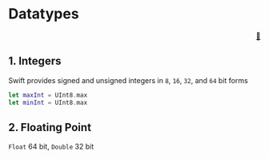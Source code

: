 # Datatypes


<div style="text-align: right"> <a href="javascript:history.back()">🏡</a>
</div>

## 1. Integers

Swift provides signed and unsigned integers in `8`, `16`, `32`, and `64` bit forms

```swift
let maxInt = UInt8.max
let minInt = UInt8.max
```

## 2. Floating Point

`Float` 64 bit, `Double` 32 bit
